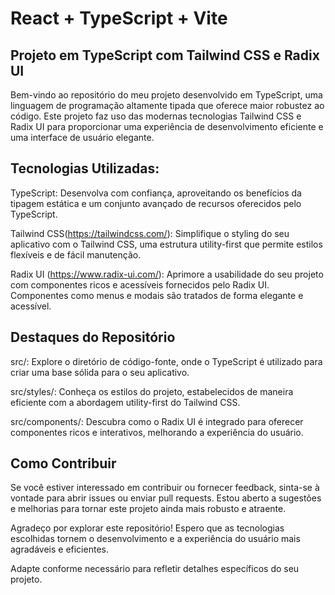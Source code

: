 # React + TypeScript + Vite

## Projeto em TypeScript com Tailwind CSS e Radix UI
Bem-vindo ao repositório do meu projeto desenvolvido em TypeScript, uma linguagem de programação altamente tipada que oferece maior robustez ao código. Este projeto faz uso das modernas tecnologias Tailwind CSS e Radix UI para proporcionar uma experiência de desenvolvimento eficiente e uma interface de usuário elegante.

## Tecnologias Utilizadas:

TypeScript: Desenvolva com confiança, aproveitando os benefícios da tipagem estática e um conjunto avançado de recursos oferecidos pelo TypeScript.

Tailwind CSS(https://tailwindcss.com/): Simplifique o styling do seu aplicativo com o Tailwind CSS, uma estrutura utility-first que permite estilos flexíveis e de fácil manutenção.

Radix UI (https://www.radix-ui.com/): Aprimore a usabilidade do seu projeto com componentes ricos e acessíveis fornecidos pelo Radix UI. Componentes como menus e modais são tratados de forma elegante e acessível.

## Destaques do Repositório
src/: Explore o diretório de código-fonte, onde o TypeScript é utilizado para criar uma base sólida para o seu aplicativo.

src/styles/: Conheça os estilos do projeto, estabelecidos de maneira eficiente com a abordagem utility-first do Tailwind CSS.

src/components/: Descubra como o Radix UI é integrado para oferecer componentes ricos e interativos, melhorando a experiência do usuário.

## Como Contribuir
Se você estiver interessado em contribuir ou fornecer feedback, sinta-se à vontade para abrir issues ou enviar pull requests. Estou aberto a sugestões e melhorias para tornar este projeto ainda mais robusto e atraente.

Agradeço por explorar este repositório! Espero que as tecnologias escolhidas tornem o desenvolvimento e a experiência do usuário mais agradáveis e eficientes.

Adapte conforme necessário para refletir detalhes específicos do seu projeto.